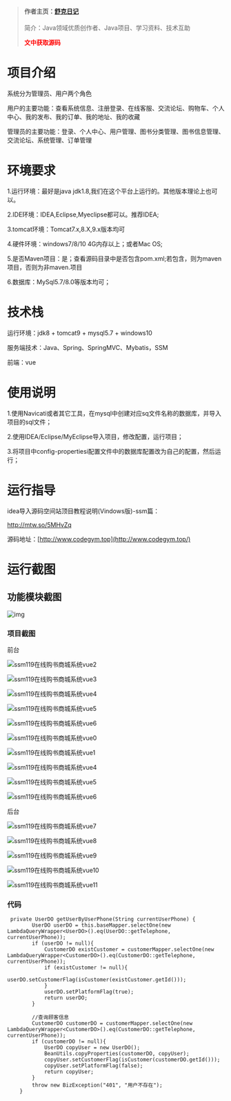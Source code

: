 > #### 作者主页：[舒克日记](https://blog.csdn.net/cativen)
>
>  简介：Java领域优质创作者、Java项目、学习资料、技术互助
>
> <b><font color=red>文中获取源码</font></b>

# 项目介绍

系统分为管理员、用户两个角色

用户的主要功能：查看系统信息、注册登录、在线客服、交流论坛、购物车、个人中心、我的发布、我的订单、我的地址、我的收藏

管理员的主要功能：登录、个人中心、用户管理、图书分类管理、图书信息管理、交流论坛、系统管理、订单管理

# 环境要求

1.运行环境：最好是java jdk1.8,我们在这个平台上运行的。其他版本理论上也可以。

2.IDE环境：IDEA,Eclipse,Myeclipse都可以。推荐IDEA;

3.tomcat环境：Tomcat7.x,8.X,9.x版本均可

4.硬件环境：windows7/8/10 4G内存以上；或者Mac OS;

5.是否Maven项目：是；查看源码目录中是否包含pom.xml;若包含，则为maven项目，否则为非maven.项目

6.数据库：MySql5.7/8.0等版本均可；

# 技术栈

运行环境：jdk8 + tomcat9 + mysql5.7 + windows10

服务端技术：Java、Spring、SpringMVC、Mybatis，SSM

前端：vue

# 使用说明

1.使用Navicati或者其它工具，在mysql中创建对应sq文件名称的数据库，并导入项目的sql文件；

2.使用IDEA/Eclipse/MyEclipse导入项目，修改配置，运行项目；

3.将项目中config-propertiesi配置文件中的数据库配置改为自己的配置，然后运行；

# 运行指导

idea导入源码空间站顶目教程说明(Vindows版)-ssm篇：

http://mtw.so/5MHvZq

源码地址：[http://www.codegym.top](http://www.codegym.top/)


# 运行截图

## 功能模块截图

![img](https://i-blog.csdnimg.cn/img_convert/cde00b239ff984bb159bbda5d58ddc0a.png)

### 项目截图

前台

![ssm119在线购书商城系统vue2](https://i-blog.csdnimg.cn/img_convert/6b1b97d8664535456c9ac1b4691780fa.png)

![ssm119在线购书商城系统vue3](https://i-blog.csdnimg.cn/img_convert/ad3fef3d99cc0dcd199bd6c64e865e5c.png)

![ssm119在线购书商城系统vue4](https://i-blog.csdnimg.cn/img_convert/252a5dccf357950fde088d619378b4ba.png)

![ssm119在线购书商城系统vue5](https://i-blog.csdnimg.cn/img_convert/65a57ecf1625571c00cc322df5bcb44d.png)

![ssm119在线购书商城系统vue6](https://i-blog.csdnimg.cn/img_convert/9f62f4bacc0e921089cde77e83536f6d.png)

![ssm119在线购书商城系统vue0](https://i-blog.csdnimg.cn/img_convert/8d1687dfc8b921afb3c3be7d81fee564.png)

![ssm119在线购书商城系统vue1](https://i-blog.csdnimg.cn/img_convert/32c3abc5716596e693900fc5b5135a14.png)

![ssm119在线购书商城系统vue4](https://i-blog.csdnimg.cn/img_convert/252a5dccf357950fde088d619378b4ba.png)

![ssm119在线购书商城系统vue5](https://i-blog.csdnimg.cn/img_convert/65a57ecf1625571c00cc322df5bcb44d.png)

![ssm119在线购书商城系统vue6](https://i-blog.csdnimg.cn/img_convert/9f62f4bacc0e921089cde77e83536f6d.png)

后台

![ssm119在线购书商城系统vue7](https://i-blog.csdnimg.cn/img_convert/29d28c379c45e7b401d53dfb4fba633b.png)

![ssm119在线购书商城系统vue8](https://i-blog.csdnimg.cn/img_convert/3f501843147e48c3d7712df41cdc2a49.png)

![ssm119在线购书商城系统vue9](https://i-blog.csdnimg.cn/img_convert/bf045a8751ae5cfbc845dd3b7ce671a6.png)

![ssm119在线购书商城系统vue10](https://i-blog.csdnimg.cn/img_convert/e74fc97221afe39c02434103e0aa0ad2.png)

![ssm119在线购书商城系统vue11](https://i-blog.csdnimg.cn/img_convert/bcd5cef7c7d6f11e76364696165f31e7.png)

### 代码

```
 private UserDO getUserByUserPhone(String currentUserPhone) {
        UserDO userDO = this.baseMapper.selectOne(new LambdaQueryWrapper<UserDO>().eq(UserDO::getTelephone, currentUserPhone));
        if (userDO != null){
            CustomerDO existCustomer = customerMapper.selectOne(new LambdaQueryWrapper<CustomerDO>().eq(CustomerDO::getTelephone, currentUserPhone));
            if (existCustomer != null){
                userDO.setCustomerFlag(isCustomer(existCustomer.getId()));
            }
            userDO.setPlatformFlag(true);
            return userDO;
        }

        //查询顾客信息
        CustomerDO customerDO = customerMapper.selectOne(new LambdaQueryWrapper<CustomerDO>().eq(CustomerDO::getTelephone, currentUserPhone));
        if (customerDO != null){
            UserDO copyUser = new UserDO();
            BeanUtils.copyProperties(customerDO, copyUser);
            copyUser.setCustomerFlag(isCustomer(customerDO.getId()));
            copyUser.setPlatformFlag(false);
            return copyUser;
        }
        throw new BizException("401", "用户不存在");
    }
```
